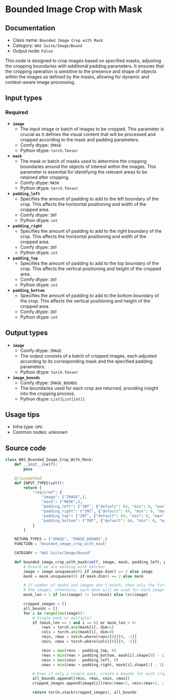# Bounded Image Crop with Mask
## Documentation
- Class name: `Bounded Image Crop with Mask`
- Category: `WAS Suite/Image/Bound`
- Output node: `False`

This node is designed to crop images based on specified masks, adjusting the cropping boundaries with additional padding parameters. It ensures that the cropping operation is sensitive to the presence and shape of objects within the images as defined by the masks, allowing for dynamic and context-aware image processing.
## Input types
### Required
- **`image`**
    - The input image or batch of images to be cropped. This parameter is crucial as it defines the visual content that will be processed and cropped according to the mask and padding parameters.
    - Comfy dtype: `IMAGE`
    - Python dtype: `torch.Tensor`
- **`mask`**
    - The mask or batch of masks used to determine the cropping boundaries around the objects of interest within the images. This parameter is essential for identifying the relevant areas to be retained after cropping.
    - Comfy dtype: `MASK`
    - Python dtype: `torch.Tensor`
- **`padding_left`**
    - Specifies the amount of padding to add to the left boundary of the crop. This affects the horizontal positioning and width of the cropped area.
    - Comfy dtype: `INT`
    - Python dtype: `int`
- **`padding_right`**
    - Specifies the amount of padding to add to the right boundary of the crop. This affects the horizontal positioning and width of the cropped area.
    - Comfy dtype: `INT`
    - Python dtype: `int`
- **`padding_top`**
    - Specifies the amount of padding to add to the top boundary of the crop. This affects the vertical positioning and height of the cropped area.
    - Comfy dtype: `INT`
    - Python dtype: `int`
- **`padding_bottom`**
    - Specifies the amount of padding to add to the bottom boundary of the crop. This affects the vertical positioning and height of the cropped area.
    - Comfy dtype: `INT`
    - Python dtype: `int`
## Output types
- **`image`**
    - Comfy dtype: `IMAGE`
    - The output consists of a batch of cropped images, each adjusted according to its corresponding mask and the specified padding parameters.
    - Python dtype: `torch.Tensor`
- **`image_bounds`**
    - Comfy dtype: `IMAGE_BOUNDS`
    - The boundaries used for each crop are returned, providing insight into the cropping process.
    - Python dtype: `List[List[int]]`
## Usage tips
- Infra type: `GPU`
- Common nodes: unknown


## Source code
```python
class WAS_Bounded_Image_Crop_With_Mask:
    def __init__(self):
        pass

    @classmethod
    def INPUT_TYPES(self):
        return {
            "required": {
                "image": ("IMAGE",),
                "mask": ("MASK",),
                "padding_left": ("INT", {"default": 64, "min": 0, "max": 0xffffffffffffffff}),
                "padding_right": ("INT", {"default": 64, "min": 0, "max": 0xffffffffffffffff}),
                "padding_top": ("INT", {"default": 64, "min": 0, "max": 0xffffffffffffffff}),
                "padding_bottom": ("INT", {"default": 64, "min": 0, "max": 0xffffffffffffffff}),
            }
        }

    RETURN_TYPES = ("IMAGE", "IMAGE_BOUNDS",)
    FUNCTION = "bounded_image_crop_with_mask"

    CATEGORY = "WAS Suite/Image/Bound"

    def bounded_image_crop_with_mask(self, image, mask, padding_left, padding_right, padding_top, padding_bottom):
        # Ensure we are working with batches
        image = image.unsqueeze(0) if image.dim() == 3 else image
        mask = mask.unsqueeze(0) if mask.dim() == 2 else mask

        # If number of masks and images don't match, then only the first mask will be used on
        # the images, otherwise, each mask will be used for each image 1 to 1
        mask_len = 1 if len(image) != len(mask) else len(image)

        cropped_images = []
        all_bounds = []
        for i in range(len(image)):
            # Single mask or multiple?
            if (mask_len == 1 and i == 0) or mask_len > 0:
                rows = torch.any(mask[i], dim=1)
                cols = torch.any(mask[i], dim=0)
                rmin, rmax = torch.where(rows)[0][[0, -1]]
                cmin, cmax = torch.where(cols)[0][[0, -1]]

                rmin = max(rmin - padding_top, 0)
                rmax = min(rmax + padding_bottom, mask[i].shape[0] - 1)
                cmin = max(cmin - padding_left, 0)
                cmax = min(cmax + padding_right, mask[i].shape[1] - 1)

            # Even if only a single mask, create a bounds for each cropped image
            all_bounds.append([rmin, rmax, cmin, cmax])
            cropped_images.append(image[i][rmin:rmax+1, cmin:cmax+1, :])

            return torch.stack(cropped_images), all_bounds

```
